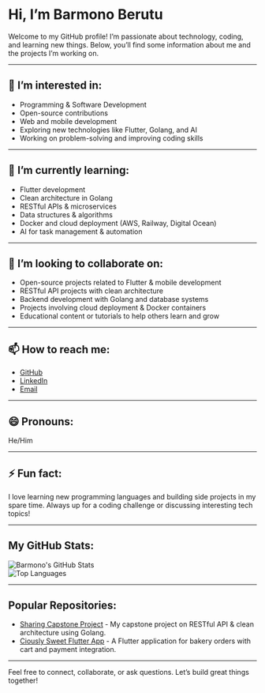 # Hi, I’m **Barmono Berutu**  

Welcome to my GitHub profile! I’m passionate about technology, coding, and learning new things. Below, you’ll find some information about me and the projects I’m working on.

---

## 👀 I’m interested in:  
- Programming & Software Development  
- Open-source contributions  
- Web and mobile development  
- Exploring new technologies like Flutter, Golang, and AI  
- Working on problem-solving and improving coding skills  

---

## 🌱 I’m currently learning:  
- Flutter development  
- Clean architecture in Golang  
- RESTful APIs & microservices  
- Data structures & algorithms  
- Docker and cloud deployment (AWS, Railway, Digital Ocean)  
- AI for task management & automation  

---

## 💞️ I’m looking to collaborate on:  
- Open-source projects related to Flutter & mobile development  
- RESTful API projects with clean architecture  
- Backend development with Golang and database systems  
- Projects involving cloud deployment & Docker containers  
- Educational content or tutorials to help others learn and grow  

---

## 📫 How to reach me:  
- [GitHub](https://github.com/Barmono-Berutu)  
- [LinkedIn](https://www.linkedin.com/in/barmono-berutu/)  
- [Email](mailto:barmono.berutu@example.com)  

---

## 😄 Pronouns:  
He/Him  

---

## ⚡ Fun fact:  
I love learning new programming languages and building side projects in my spare time. Always up for a coding challenge or discussing interesting tech topics!

---

## My GitHub Stats:  
![Barmono's GitHub Stats](https://github-readme-stats.vercel.app/api?username=Barmono-Berutu&show_icons=true&theme=radical)  
![Top Languages](https://github-readme-stats.vercel.app/api/top-langs/?username=Barmono-Berutu&layout=compact&theme=radical)

---

## Popular Repositories:  
- [Sharing Capstone Project](https://github.com/Barmono-Berutu/sharing_capstone_project) - My capstone project on RESTful API & clean architecture using Golang.  
- [Ciously Sweet Flutter App](https://github.com/Barmono-Berutu/Ciously_Sweet) - A Flutter application for bakery orders with cart and payment integration.

---

Feel free to connect, collaborate, or ask questions. Let’s build great things together!
